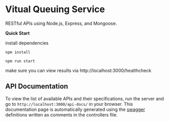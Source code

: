 # Vitual Queuing Service

RESTful APIs using Node.js, Express, and Mongoose.


**Quick Start**

install dependencies
```
npm install
```

```
npm run start
```

make sure you can view results via http://localhost:3000/healthcheck


## API Documentation

To view the list of available APIs and their specifications, run the server and go to `http://localhost:3000/api-docs/` in your browser. This documentation page is automatically generated using the [swagger](https://swagger.io/) definitions written as comments in the controllers file.


